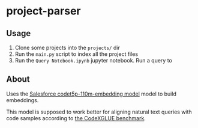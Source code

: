 # project-parser

## Usage
1. Clone some projects into the `projects/` dir
2. Run the `main.py` script to index all the project files
3. Run the `Query Notebook.ipynb` jupyter notebook.
   Run a query to 


## About
Uses the [Salesforce codet5p-110m-embedding model](https://huggingface.co/Salesforce/codet5p-110m-embedding)
model to build embeddings.

This model is supposed to work better for aligning natural text queries with code samples
according to [the CodeXGLUE benchmark](https://paperswithcode.com/sota/code-search-on-codexglue-advtest).

